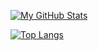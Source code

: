 [![My GitHub Stats](https://github-readme-stats.vercel.app/api/?username=Jason2866&ver2&count_private=true&theme=tokyonight&show_icons=true)]()

[![Top Langs](https://github-readme-stats.vercel.app/api/top-langs/?username=Jason2866&ver2&layout=compact&theme=vision-friendly-dark)](https://github.com/anuraghazra/github-readme-stats)

